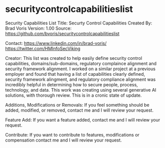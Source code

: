 # securitycontrolcapabilitieslist
Security Capabilities List
Title:	Securty Control Capabilities
Created By:	Brad Voris
Version:	1.00
Source:	https://github.com/bvoris/securitycontrolcapabilitieslist
	
Contact:	https://www.linkedin.com/in/brad-voris/
	https://twitter.com/HMInfoSecViking
	
Creator:	This list was created to help easily define security control capabilities, domains/sub-domains, regulatory complaince alignment and security framework alignment.
	I worked on a similar project at a previous employer and found that having a list of capabilities clearly defined, security framework alingment, and regulatory compliance alignment was incredibly helpful in determining how to secure people, process, technology, and data.
	This work was creating using several generative AI solutions, with thorough review. This is in a cronic state of update.
	
Additions, Modifications or Removals:	If you feel something should be added, modified, or removed, contact me and I will review your request.
	
Feature Add:	If you want a feature added, contact me and I will review your request.
	
Contribute:	If you want to contribute to features, modifications or compensation contact me and I will review your request.
